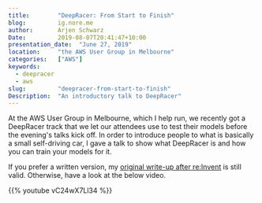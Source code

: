 ```yaml
---
title:        "DeepRacer: From Start to Finish"
blog:         ig.nore.me  
author:       Arjen Schwarz  
Date:         2019-08-07T20:41:47+10:00
presentation_date:  "June 27, 2019"
location:     "the AWS User Group in Melbourne"
categories:   ["AWS"]
keywords:
  - deepracer
  - aws
slug:         "deepracer-from-start-to-finish"
Description:  "An introductory talk to DeepRacer"
---
```


At the AWS User Group in Melbourne, which I help run, we recently got a DeepRacer track that we let our attendees use to test their models before the evening's talks kick off. In order to introduce people to what is basically a small self-driving car, I gave a talk to show what DeepRacer is and how you can train your models for it. 

If you prefer a written version, my [original write-up after re:Invent](/2018/12/deepracer/) is still valid. Otherwise, have a look at the below video.

{{% youtube vC24wX7Ll34 %}}
